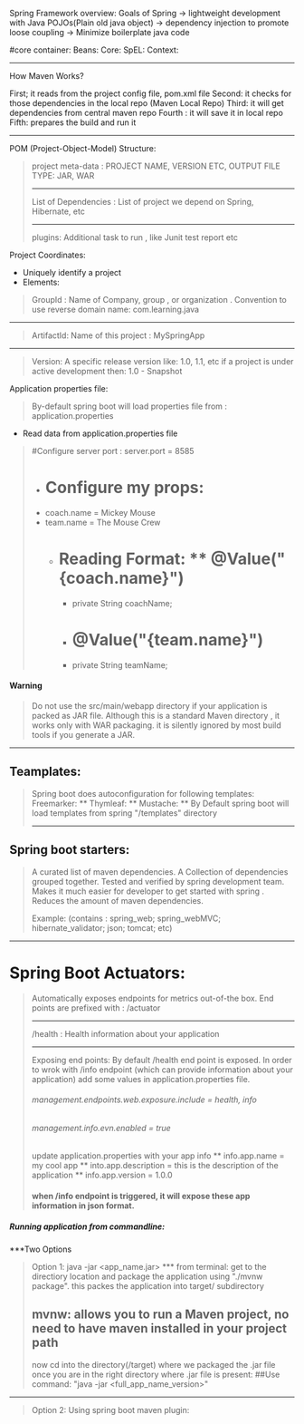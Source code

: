 Spring Framework overview:
Goals of Spring -> lightweight development with Java POJOs(Plain old java object)
-> dependency injection to promote loose coupling
-> Minimize boilerplate java code

#core container: 
Beans:
Core:
SpEL:
Context:

*******
How Maven Works?

First; it reads from the project config file, pom.xml file
Second: it checks for those dependencies in the local repo (Maven Local Repo)
Third: it will get dependencies from central maven repo
Fourth : it will save it in local repo
Fifth: prepares the build and run it
**********

POM (Project-Object-Model) Structure:
> project meta-data : PROJECT NAME, VERSION ETC, OUTPUT FILE TYPE: JAR, WAR 
> ********
> List of Dependencies : List of project we depend on Spring, Hibernate, etc
> *******
> plugins: Additional task to run , like Junit test report etc
> 
Project Coordinates:
* Uniquely identify a project
* Elements: 
> GroupId : Name of Company, group , or organization . Convention to use reverse domain name: com.learning.java
*****
> ArtifactId: Name of this project : MySpringApp
*** 
> Version: A specific release version like: 1.0, 1.1, etc
> if a project is under active development then: 1.0 - Snapshot
> 

Application properties file:
> By-default spring boot will load properties file from : application.properties 
* Read data from application.properties file
> #Configure server port :
> server.port = 8585
> * # Configure my props:
> * coach.name = Mickey Mouse
> * team.name = The Mouse Crew
>   * # Reading Format: ** @Value("{coach.name}")
>     * private String coachName;
>     * # @Value("{team.name}")
>     * private String teamName;
> 
> 
#### Warning #####
> Do not use the src/main/webapp directory if your application is packed as JAR file. Although this is a standard Maven directory
> , it works only with WAR packaging. it is silently ignored by most build tools if you generate a JAR.
> 
*****
## Teamplates:
> Spring boot does autoconfiguration for following templates:
> Freemarker:
> **
> Thymleaf:
> **
> Mustache: 
> ** By Default spring boot will load templates from spring "/templates" directory
> 
> *****
## Spring boot starters:
>
> A curated list of maven dependencies.
> A Collection of dependencies grouped together.
> Tested and verified by spring development team.
> Makes it much easier for developer to get started with spring .
> Reduces the amount of maven dependencies.
> 
> Example: <Spring-boot-starter-web> (contains : spring_web; spring_webMVC; hibernate_validator; json; tomcat; etc)

****************
# Spring Boot Actuators:
> Automatically exposes endpoints for metrics out-of-the box. End points are prefixed with : /actuator
> ***
> /health : Health information about your application 
> ****
> Exposing end points: 
> By default /health end point is exposed. In order to wrok with /info endpoint (which can provide information
> about your application) add some values in application.properties file.
> ###### management.endpoints.web.exposure.include = health, info
> ###### management.info.evn.enabled = true
> update application.properties with your app info
> ** info.app.name = my cool app
> ** into.app.description = this is the description of the application
> ** info.app.version = 1.0.0
> #### when /info endpoint is triggered, it will expose these app information in json format.
> 
##### Running application from commandline:
***Two Options
> Option 1: java -jar <app_name.jar>
> *** from terminal: get to the directiory location and package the application using "./mvnw package".
> this packes the application into target/ subdirectory
> ## mvnw: allows you to run a Maven project, no need to have maven installed in your project path
> now cd into the directory(/target) where we packaged the .jar file
> once you are in the right directory where .jar file is present: ##Use command: "java -jar <full_app_name_version>"
****

> Option 2: Using spring boot maven plugin:
> 